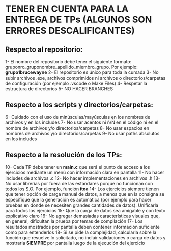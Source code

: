 # TENER EN CUENTA PARA LA ENTREGA DE TPs (ALGUNOS SON ERRORES DESCALIFICANTES)

## Respecto al repositorio:
1- El nombre del repositorio debe tener el siguiente formato: gruponro_gruponombre_apellido_miembro_grupo. 
    Por ejemplo: **grupo1brucewayne**
2- El repositorio es único para toda la cursada
3- No subir archivos .exe, archivos comprimidos ni archivos o directorios/carpetas de configuración (por ejemplo .vscode o Make Files)
4- Respetar la estructura de directorios 
5- NO HACER BRANCHES

## Respecto a los scripts y directorios/carpetas:
6- Cuidado con el uso de minúsculas/mayúsculas en los nombres de archivos y en los includes
7- No usar acentos ni ñ/Ñ en el código ni en el nombre de archivos y/o directorios/carpetas
8- No usar espacios en nombres de archivos y/o directorios/carpetas
9- No usar paths absolutos en los includes

## Respecto a la resolución de los TPs:
10- Cada TP debe tener un **main.c** que será el punto de acceso a los ejercicios mediante un menú con información clara en pantalla
11- No hacer includes de archivos .c
12- No hacer implementaciones en archivos .h
13- No usar librerías por fuera de las estándares porque no funcionan con todos los S.O. Por ejemplo, función **itoa**
14- Los ejercicios siempre tienen que tener opción de carga manual de datos, a menos que en la consigna se especifique que la generación es automática (por ejemplo para hacer pruebas en donde se necesiten grandes cantidades de datos). Unificarla para todos los ejercicios
15- Que la carga de datos sea amigable y con texto explicativo claro
16- No agregar demasiadas características visuales que, en general, dificultan la prueba por temas de compilación
17- Los resultados mostrados por pantalla deben contener información suficiente como para entenderlos
18- Si se pide la complejidad, calcularla sobre la función que resuelve lo solicitado, no incluír validaciones o carga de datos y mostrarla **SIEMPRE** por pantalla luego de la ejecución del ejercicio